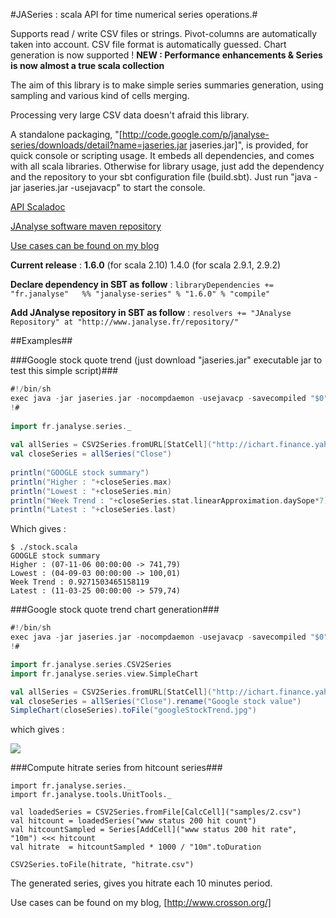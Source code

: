 #JASeries : scala API for time numerical series operations.#

Supports read / write CSV files or strings. Pivot-columns are automatically taken into account. CSV file format is automatically guessed. Chart generation is now supported ! <b> NEW : Performance enhancements & Series is now almost a true scala collection</b>

The aim of this library is to make simple series summaries generation, using sampling and various kind of cells merging.

Processing very large CSV data doesn't afraid this library.

A standalone packaging, "[http://code.google.com/p/janalyse-series/downloads/detail?name=jaseries.jar jaseries.jar]", is provided, for quick console or scripting usage. It embeds all dependencies, and comes with all scala libraries. Otherwise for library usage, just add the dependency and the repository to your sbt configuration file (build.sbt). Just run "java -jar jaseries.jar -usejavacp" to start the console.

[API Scaladoc](http://www.janalyse.fr/scaladocs/janalyse-series)

[JAnalyse software maven repository](http://www.janalyse.fr/repository/)

[Use cases can be found on my blog](http://www.crosson.org/)

**Current release** : **1.6.0** (for scala 2.10)   1.4.0  (for scala 2.9.1, 2.9.2)

**Declare dependency in SBT as follow** :
```libraryDependencies += "fr.janalyse"   %% "janalyse-series" % "1.6.0" % "compile"```

**Add JAnalyse repository in SBT as follow** :
```resolvers += "JAnalyse Repository" at "http://www.janalyse.fr/repository/"```

##Examples##

###Google stock quote trend (just download "jaseries.jar" executable jar to test this simple script)###
```scala
#!/bin/sh
exec java -jar jaseries.jar -nocompdaemon -usejavacp -savecompiled "$0" "$@"
!#
 
import fr.janalyse.series._
 
val allSeries = CSV2Series.fromURL[StatCell]("http://ichart.finance.yahoo.com/table.csv?s=GOOG")
val closeSeries = allSeries("Close")
 
println("GOOGLE stock summary")
println("Higher : "+closeSeries.max)
println("Lowest : "+closeSeries.min)
println("Week Trend : "+closeSeries.stat.linearApproximation.daySope*7)
println("Latest : "+closeSeries.last)
```
Which gives :
```
$ ./stock.scala 
GOOGLE stock summary
Higher : (07-11-06 00:00:00 -> 741,79)
Lowest : (04-09-03 00:00:00 -> 100,01)
Week Trend : 0.9271503465158119
Latest : (11-03-25 00:00:00 -> 579,74)
```


###Google stock quote trend chart generation###

```scala
#!/bin/sh
exec java -jar jaseries.jar -nocompdaemon -usejavacp -savecompiled "$0" "$@"
!#

import fr.janalyse.series.CSV2Series
import fr.janalyse.series.view.SimpleChart

val allSeries = CSV2Series.fromURL[StatCell]("http://ichart.finance.yahoo.com/table.csv?s=GOOG")
val closeSeries = allSeries("Close").rename("Google stock value")    
SimpleChart(closeSeries).toFile("googleStockTrend.jpg")
```

which gives :

<img src="http://dnld.crosson.org/googleStockTrend.jpg"/>


###Compute hitrate series from hitcount series###

```
import fr.janalyse.series._
import fr.janalyse.tools.UnitTools._

val loadedSeries = CSV2Series.fromFile[CalcCell]("samples/2.csv")
val hitcount = loadedSeries("www status 200 hit count")
val hitcountSampled = Series[AddCell]("www status 200 hit rate", "10m") <<< hitcount
val hitrate  = hitcountSampled * 1000 / "10m".toDuration

CSV2Series.toFile(hitrate, "hitrate.csv")

```
The generated series, gives you hitrate each 10 minutes period.



Use cases can be found on my blog, [http://www.crosson.org/]

